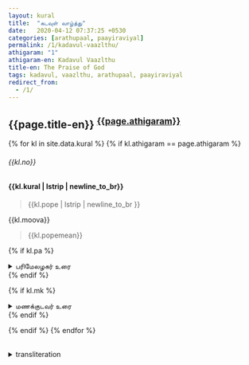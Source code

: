 ```yaml
---
layout: kural
title:  "கடவுள் வாழ்த்து"
date:   2020-04-12 07:37:25 +0530
categories: [arathupaal, paayiraviyal]
permalink: /1/kadavul-vaazlthu/
athigaram: "1"
athigaram-en: Kadavul Vaazlthu
title-en: The Praise of God
tags: kadavul, vaazlthu, arathupaal, paayiraviyal
redirect_from:
  - /1/
---
```


## {{page.title-en}} <sup><a href="#transliteration">{{page.athigaram}}</a></sup>

{% for kl in site.data.kural %}
{% if kl.athigaram == page.athigaram %}

###### {{kl.no}}

<h4> {{kl.kural | lstrip | newline_to_br}} </h4> 
 
> {{kl.pope | lstrip | newline_to_br }} 

{{kl.moova}} 

> {{kl.popemean}} 

{% if kl.pa %}
<details>
  <summary > பரிமேலழகர் உரை </summary>
      {{kl.pa | replace: "விளக்கம்", "<br><strong><em>  விளக்கம்: </em></strong><br>" }}
</details>
{% endif %}

{% if kl.mk %}
<details>
  <summary > மணக்குடவர் உரை </summary>
      {{kl.mk | replace:"(இ - ள்.)","<strong><em>(இதன் பொருள்)</em></strong>" | replace:"(எ - று)","<br><strong><em>(என்றவாறு)</em></strong>"}}
</details>
{% endif %}

{% endif %}
{% endfor %}

<br>
<details>
<summary id="transliteration"> transliteration</summary>

{% for kl in site.data.kural %}
{% if kl.athigaram == kl.athigaram %} 

<p>{{kl.number}} {{kl.transliteration | newline_to_br}}</p>

{% endif %}
{% endfor %}

</details>
